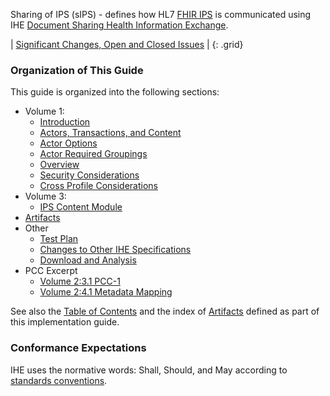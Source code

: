 
Sharing of IPS (sIPS) - defines how HL7 [FHIR IPS](http://hl7.org/fhir/uv/ips/) is communicated using IHE [Document Sharing Health Information Exchange](https://profiles.ihe.net/ITI/HIE-Whitepaper/index.html).

<div markdown="1" class="stu-note">

| [Significant Changes, Open and Closed Issues](issues.html) |
{: .grid}

</div>

### Organization of This Guide

This guide is organized into the following sections:

- Volume 1:
  - [Introduction](volume-1.html)
  - [Actors, Transactions, and Content](volume-1.html#actors-and-transactions)
  - [Actor Options](volume-1.html#actor-options)
  - [Actor Required Groupings](volume-1.html#required-groupings)
  - [Overview](volume-1.html#overview)
  - [Security Considerations](volume-1.html#security-considerations)
  - [Cross Profile Considerations](volume-1.html#other-grouping)
- Volume 3:
  - [IPS Content Module](content.html)
- [Artifacts](artifacts.html)
- Other
  - [Test Plan](testplan.html)
  - [Changes to Other IHE Specifications](other.html)
  - [Download and Analysis](download.html)
- PCC Excerpt
  - [Volume 2:3.1 PCC-1](pcc.html)
  - [Volume 2:4.1 Metadata Mapping](pcc.html)

See also the [Table of Contents](toc.html) and the index of [Artifacts](artifacts.html) defined as part of this implementation guide.

### Conformance Expectations

IHE uses the normative words: Shall, Should, and May according to [standards conventions](https://profiles.ihe.net/GeneralIntro/ch-E.html).
